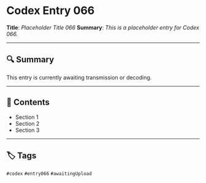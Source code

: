 # Codex Entry 066

**Title**: *Placeholder Title 066*
**Summary**: _This is a placeholder entry for Codex 066._

---

## 🔍 Summary

This entry is currently awaiting transmission or decoding.

---

## 🧠 Contents

- Section 1
- Section 2
- Section 3

---

## 🏷️ Tags

`#codex` `#entry066` `#awaitingUpload`
